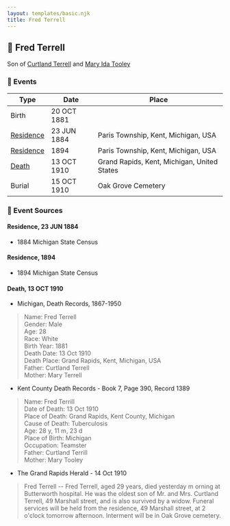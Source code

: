 ```yaml
---
layout: templates/basic.njk
title: Fred Terrell
---
```

## 🔵 Fred Terrell

Son of [Curtland Terrell](/people/4/47972604) and [Mary Ida Tooley](/people/5/52009861)

### 📆 Events

Type | Date | Place
------ | ------ | ------
Birth | 20 OCT 1881 |
[Residence](#event-17e6756c-e348-441c-9fca-897d2fa7658b) | 23 JUN 1884 | Paris Township, Kent, Michigan, USA
[Residence](#event-f57d9cd4-212c-40e5-bd5f-b4b8bd826fd0) | 1894 | Paris Township, Kent, Michigan, USA
[Death](#event-53c471f3-a927-4730-972d-af99250bb52e) | 13 OCT 1910 | Grand Rapids, Kent, Michigan, United States
Burial | 15 OCT 1910 | Oak Grove Cemetery

### 📰 Event Sources

#### <a id="event-17e6756c-e348-441c-9fca-897d2fa7658b"></a> Residence, 23 JUN 1884
* 1884 Michigan State Census

#### <a id="event-f57d9cd4-212c-40e5-bd5f-b4b8bd826fd0"></a> Residence, 1894
* 1894 Michigan State Census

#### <a id="event-53c471f3-a927-4730-972d-af99250bb52e"></a> Death, 13 OCT 1910
* Michigan, Death Records, 1867-1950
>   
  > Name: Fred Terrell  
  > Gender: Male  
  > Age: 28  
  > Race: White  
  > Birth Year: 1881  
  > Death Date: 13 Oct 1910  
  > Death Place: Grand Rapids, Kent, Michigan, USA  
  > Father: Curtland Terrell  
  > Mother: Mary Terrell
* Kent County Death Records  - Book 7, Page 390, Record 1389
>   
  > Name: Fred Terrill  
  > Date of Death: 13 Oct 1910  
  > Place of Death: Grand Rapids, Kent County, Michigan  
  > Cause of Death: Tuberculosis  
  > Age: 28 y, 11 m, 23 d  
  > Place of Birth: Michigan  
  > Occupation: Teamster  
  > Father: Curtland Terrill  
  > Mother: Mary Tooley
* The Grand Rapids Herald  - 14 Oct 1910
>   
  > Fred Terrell -- Fred Terrell, aged 29 years, died yesterday m orning at Butterworth hospital. He was the oldest son of Mr. and Mrs. Curtland Terrell, 49 Marshall street, and is also survived by a widow. Funeral services will be held from the residence, 49 Marshall street, at 2 o'clock tomorrow afternoon. Interment will be in Oak Grove cemetery.
